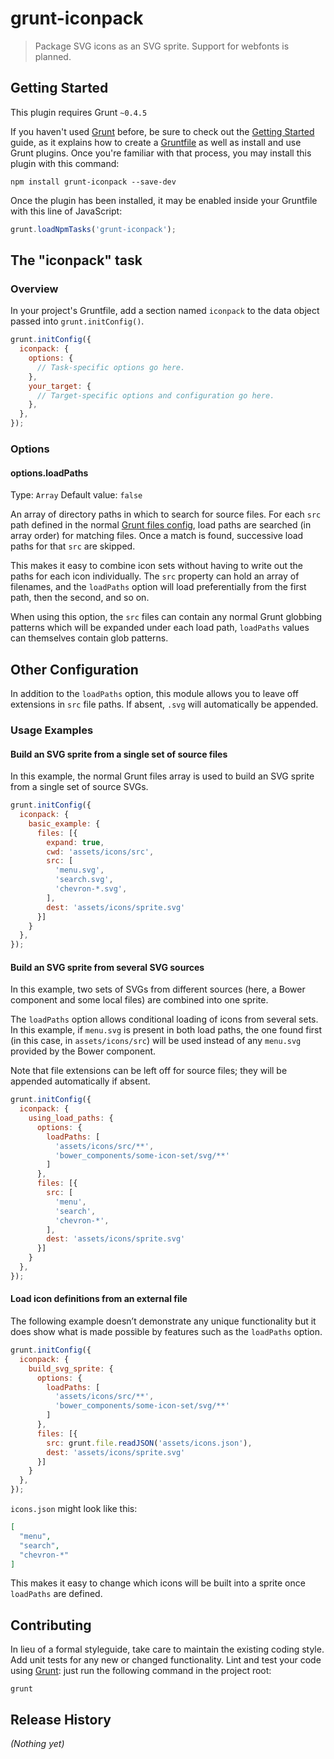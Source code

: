 # grunt-iconpack

> Package SVG icons as an SVG sprite. Support for webfonts is planned.

## Getting Started

This plugin requires Grunt `~0.4.5`

If you haven't used [Grunt](http://gruntjs.com/) before, be sure to check out the [Getting Started](http://gruntjs.com/getting-started) guide, as it explains how to create a [Gruntfile](http://gruntjs.com/sample-gruntfile) as well as install and use Grunt plugins. Once you're familiar with that process, you may install this plugin with this command:

```shell
npm install grunt-iconpack --save-dev
```

Once the plugin has been installed, it may be enabled inside your Gruntfile with this line of JavaScript:

```js
grunt.loadNpmTasks('grunt-iconpack');
```

## The "iconpack" task

### Overview
In your project's Gruntfile, add a section named `iconpack` to the data object passed into `grunt.initConfig()`.

```js
grunt.initConfig({
  iconpack: {
    options: {
      // Task-specific options go here.
    },
    your_target: {
      // Target-specific options and configuration go here.
    },
  },
});
```

### Options

#### options.loadPaths
Type: `Array`
Default value: `false`

An array of directory paths in which to search for source files. For each `src` path defined in the normal [Grunt files config](http://gruntjs.com/configuring-tasks#files), load paths are searched (in array order) for matching files. Once a match is found, successive load paths for that `src` are skipped.

This makes it easy to combine icon sets without having to write out the paths for each icon individually. The `src` property can hold an array of filenames, and the `loadPaths` option will load preferentially from the first path, then the second, and so on.

When using this option, the `src` files can contain any normal Grunt globbing patterns which will be expanded under each load path, `loadPaths` values can themselves contain glob patterns.

## Other Configuration

In addition to the `loadPaths` option, this module allows you to leave off extensions in `src` file paths. If absent, `.svg` will automatically be appended.

### Usage Examples

#### Build an SVG sprite from a single set of source files
In this example, the normal Grunt files array is used to build an SVG sprite from a single set of source SVGs.

```js
grunt.initConfig({
  iconpack: {
    basic_example: {
      files: [{
        expand: true,
        cwd: 'assets/icons/src',
        src: [
          'menu.svg',
          'search.svg',
          'chevron-*.svg',
        ],
        dest: 'assets/icons/sprite.svg'
      }]
    }
  },
});
```

#### Build an SVG sprite from several SVG sources
In this example, two sets of SVGs from different sources (here, a Bower component and some local files) are combined into one sprite.

The `loadPaths` option allows conditional loading of icons from several sets. In this example, if `menu.svg` is present in both load paths, the one found first (in this case, in `assets/icons/src`) will be used instead of any `menu.svg` provided by the Bower component.

Note that file extensions can be left off for source files; they will be appended automatically if absent.

```js
grunt.initConfig({
  iconpack: {
    using_load_paths: {
      options: {
        loadPaths: [
          'assets/icons/src/**',
          'bower_components/some-icon-set/svg/**'
        ]
      },
      files: [{
        src: [
          'menu',
          'search',
          'chevron-*',
        ],
        dest: 'assets/icons/sprite.svg'
      }]
    }
  },
});
```

#### Load icon definitions from an external file
The following example doesn’t demonstrate any unique functionality but it does show what is made possible by features such as the `loadPaths` option.

```js
grunt.initConfig({
  iconpack: {
    build_svg_sprite: {
      options: {
        loadPaths: [
          'assets/icons/src/**',
          'bower_components/some-icon-set/svg/**'
        ]
      },
      files: [{
        src: grunt.file.readJSON('assets/icons.json'),
        dest: 'assets/icons/sprite.svg'
      }]
    }
  },
});
```

`icons.json` might look like this:

```json
[
  "menu",
  "search",
  "chevron-*"
]
```

This makes it easy to change which icons will be built into a sprite once `loadPaths` are defined.

## Contributing

In lieu of a formal styleguide, take care to maintain the existing coding style. Add unit tests for any new or changed functionality. Lint and test your code using [Grunt](http://gruntjs.com/): just run the following command in the project root:

```shell
grunt
```

## Release History

_(Nothing yet)_
